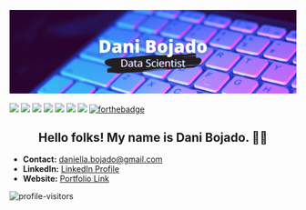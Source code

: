 [![Header](images/dbojado_banner.png "Header")](https://danibojado.com/)

[<img src="https://img.shields.io/badge/python%20-%2314354C.svg?&style=for-the-badge&logo=python&logoColor=white"/>](https://www.python.org/) [<img src="https://img.shields.io/badge/pandas%20-%23150458.svg?&style=for-the-badge&logo=pandas&logoColor=white" />](https://pandas.pydata.org) [<img src="https://img.shields.io/badge/numpy%20-%23013243.svg?&style=for-the-badge&logo=numpy&logoColor=white" />](https://numpy.org) [<img src="https://img.shields.io/badge/markdown-%23000000.svg?&style=for-the-badge&logo=markdown&logoColor=white"/>](https://www.markdownguide.org) [<img src="https://img.shields.io/badge/github%20-%23121011.svg?&style=for-the-badge&logo=github&logoColor=white"/>](https://github.com) [<img src="https://img.shields.io/badge/mysql-%2300f.svg?&style=for-the-badge&logo=mysql&logoColor=white"/>](https://www.mysql.com) [<img src="https://img.shields.io/badge/Jupyter%20-%23F37626.svg?&style=for-the-badge&logo=Jupyter&logoColor=white"/>](https://jupyter.org) [![forthebadge](https://forthebadge.com/images/badges/built-with-love.svg)](https://forthebadge.com)

<h2 align="center">Hello folks! My name is Dani Bojado. 👋🤓</h2>

- <b>Contact:</b> daniella.bojado@gmail.com
- <b>LinkedIn:</b> [LinkedIn Profile](https://www.linkedin.com/in/daniella-bojado) 
- <b>Website:</b> [Portfolio Link](https://danibojado.com/) 

![profile-visitors](https://visitor-badge.glitch.me/badge?page_id=dbojado.dbojado)
